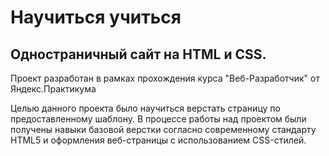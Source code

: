 # Научиться учиться

## Одностраничный сайт на HTML и CSS.

Проект разработан в рамках прохождения курса "Веб-Разработчик" от Яндекс.Практикума

Целью данного проекта было научиться верстать страницу по предоставленному шаблону. В процессе работы над проектом были получены навыки базовой верстки согласно современному стандарту HTML5 и оформления веб-страницы с использованием CSS-стилей.

